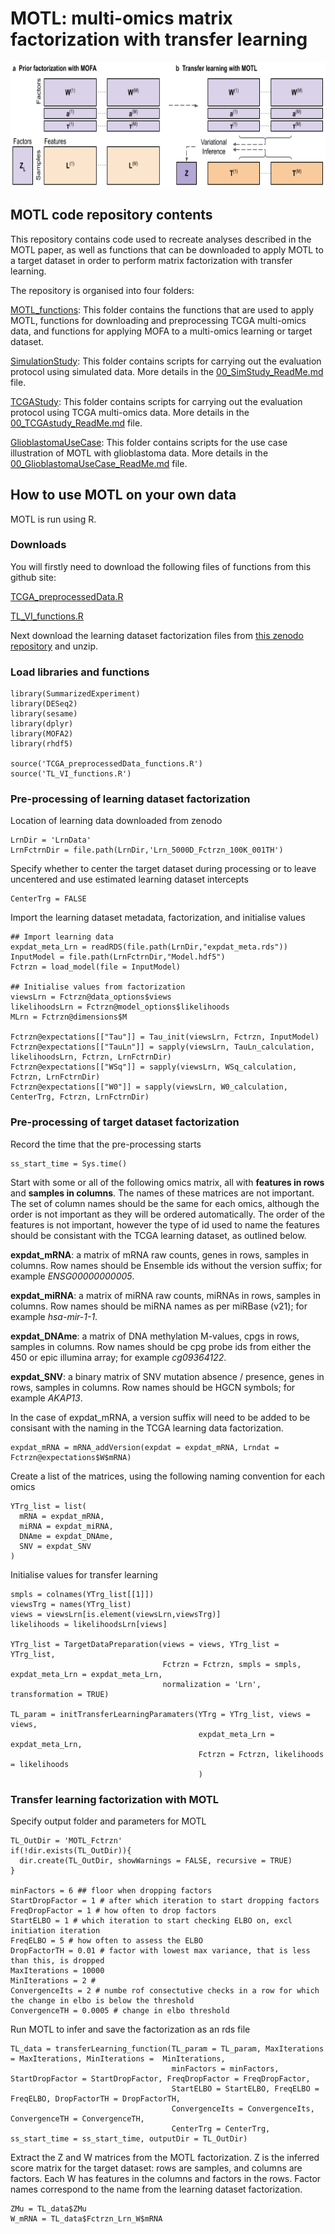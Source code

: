 # MOTL: multi-omics matrix factorization with transfer learning

<p align="center">
<img src="images/MOTL_Schema.png" width="600" height="200"> 
</p>

## MOTL code repository contents

This repository contains code used to recreate analyses described in the MOTL paper, as well as functions that can be downloaded to apply MOTL to a target dataset in order to perform matrix factorization with transfer learning.

The repository is organised into four folders:

[MOTL_functions](https://github.com/david-hirst/MOTL/tree/main/MOTL_functions): This folder contains the functions that are used to apply MOTL, functions for downloading and preprocessing TCGA multi-omics data, and functions for applying MOFA to a multi-omics learning or target dataset.

[SimulationStudy](https://github.com/david-hirst/MOTL/tree/main/SimulationStudy): This folder contains scripts for carrying out the evaluation protocol using simulated data. More details in the [00_SimStudy_ReadMe.md](https://github.com/david-hirst/MOTL/blob/main/SimulationStudy/00_SimStudy_ReadMe.md) file.

[TCGAStudy](https://github.com/david-hirst/MOTL/tree/main/TCGAStudy): This folder contains scripts for carrying out the evaluation protocol using TCGA multi-omics data. More details in the [00_TCGAstudy_ReadMe.md](https://github.com/david-hirst/MOTL/blob/main/TCGAStudy/00_TCGAstudy_ReadMe.md) file.

[GlioblastomaUseCase](https://github.com/david-hirst/MOTL/tree/main/GlioblastomaUseCase): This folder contains scripts for the use case illustration of MOTL with glioblastoma data. More details in the [00_GlioblastomaUseCase_ReadMe.md](https://github.com/david-hirst/MOTL/blob/main/GlioblastomaUseCase/00_GlioblastomaUseCase_ReadMe.md) file.

## How to use MOTL on your own data 

MOTL is run using R. 

### Downloads
You will firstly need to download the following files of functions from this github site:

[TCGA_preprocessedData.R](https://github.com/david-hirst/MOTL/blob/main/MOTL_functions/TCGA_preprocessedData_functions.R)

[TL_VI_functions.R](https://github.com/david-hirst/MOTL/blob/main/MOTL_functions/TL_VI_functions.R)

Next download the learning dataset factorization files from [this zenodo repository](https://zenodo.org/records/10848217) and unzip.

### Load libraries and functions
```
library(SummarizedExperiment)
library(DESeq2)
library(sesame)
library(dplyr)
library(MOFA2)
library(rhdf5)

source('TCGA_preprocessedData_functions.R')
source('TL_VI_functions.R')
```
### Pre-processing of learning dataset factorization
Location of learning data downloaded from zenodo
```
LrnDir = 'LrnData'
LrnFctrnDir = file.path(LrnDir,'Lrn_5000D_Fctrzn_100K_001TH')
```
Specify whether to center the target dataset during processing or to leave uncentered and use estimated learning dataset intercepts
```
CenterTrg = FALSE
```
Import the learning dataset metadata, factorization, and initialise values
```
## Import learning data
expdat_meta_Lrn = readRDS(file.path(LrnDir,"expdat_meta.rds"))
InputModel = file.path(LrnFctrnDir,"Model.hdf5")
Fctrzn = load_model(file = InputModel)

## Initialise values from factorization
viewsLrn = Fctrzn@data_options$views
likelihoodsLrn = Fctrzn@model_options$likelihoods
MLrn = Fctrzn@dimensions$M

Fctrzn@expectations[["Tau"]] = Tau_init(viewsLrn, Fctrzn, InputModel)
Fctrzn@expectations[["TauLn"]] = sapply(viewsLrn, TauLn_calculation, likelihoodsLrn, Fctrzn, LrnFctrnDir)
Fctrzn@expectations[["WSq"]] = sapply(viewsLrn, WSq_calculation, Fctrzn, LrnFctrnDir)
Fctrzn@expectations[["W0"]] = sapply(viewsLrn, W0_calculation, CenterTrg, Fctrzn, LrnFctrnDir)
```
### Pre-processing of target dataset factorization
Record the time that the pre-processing starts
```
ss_start_time = Sys.time()
```

Start with some or all of the following omics matrix, all with **features in rows** and **samples in columns**. The names of these matrices are not important. The set of column names should be the same for each omics, although the order is not important as they will be ordered automatically. The order of the features is not important, however the type of id used to name the features should be consistant with the TCGA learning dataset, as outlined below.

**expdat_mRNA**: a matrix of mRNA raw counts, genes in rows, samples in columns. Row names should be Ensemble ids without the version suffix; for example *ENSG00000000005*.

**expdat_miRNA**: a matrix of miRNA raw counts, miRNAs in rows, samples in columns. Row names should be miRNA names as per miRBase (v21); for example *hsa-mir-1-1*.

**expdat_DNAme**: a matrix of DNA methylation M-values, cpgs in rows, samples in columns. Row names should be cpg probe ids from either the 450 or epic illumina array; for example *cg09364122*.

**expdat_SNV**: a binary matrix of SNV mutation absence / presence, genes in rows, samples in columns. Row names should be HGCN symbols; for example *AKAP13*.

In the case of expdat_mRNA, a version suffix will need to be added to be consisant with the naming in the TCGA learning data factorization.
```
expdat_mRNA = mRNA_addVersion(expdat = expdat_mRNA, Lrndat = Fctrzn@expectations$W$mRNA)
```

Create a list of the matrices, using the following naming convention for each omics
```
YTrg_list = list(
  mRNA = expdat_mRNA,
  miRNA = expdat_miRNA,
  DNAme = expdat_DNAme,
  SNV = expdat_SNV
)
```
Initialise values for transfer learning
```
smpls = colnames(YTrg_list[[1]])
viewsTrg = names(YTrg_list)
views = viewsLrn[is.element(viewsLrn,viewsTrg)]
likelihoods = likelihoodsLrn[views]

YTrg_list = TargetDataPreparation(views = views, YTrg_list = YTrg_list, 
                                  Fctrzn = Fctrzn, smpls = smpls, expdat_meta_Lrn = expdat_meta_Lrn,
                                  normalization = 'Lrn', transformation = TRUE)

TL_param = initTransferLearningParamaters(YTrg = YTrg_list, views = views, 
                                          expdat_meta_Lrn = expdat_meta_Lrn, 
                                          Fctrzn = Fctrzn, likelihoods = likelihoods
                                          )
```

### Transfer learning factorization with MOTL

Specify output folder and parameters for MOTL
```
TL_OutDir = 'MOTL_Fctrzn'
if(!dir.exists(TL_OutDir)){
  dir.create(TL_OutDir, showWarnings = FALSE, recursive = TRUE)
}

minFactors = 6 ## floor when dropping factors
StartDropFactor = 1 # after which iteration to start dropping factors
FreqDropFactor = 1 # how often to drop factors
StartELBO = 1 # which iteration to start checking ELBO on, excl initiation iteration
FreqELBO = 5 # how often to assess the ELBO
DropFactorTH = 0.01 # factor with lowest max variance, that is less than this, is dropped
MaxIterations = 10000
MinIterations = 2 # 
ConvergenceIts = 2 # numbe rof consectutive checks in a row for which the change in elbo is below the threshold
ConvergenceTH = 0.0005 # change in elbo threshold
```
Run MOTL to infer and save the factorization as an rds file
```
TL_data = transferLearning_function(TL_param = TL_param, MaxIterations = MaxIterations, MinIterations =  MinIterations, 
                                    minFactors = minFactors, StartDropFactor = StartDropFactor, FreqDropFactor = FreqDropFactor, 
                                    StartELBO = StartELBO, FreqELBO = FreqELBO, DropFactorTH = DropFactorTH, 
                                    ConvergenceIts = ConvergenceIts, ConvergenceTH = ConvergenceTH, 
                                    CenterTrg = CenterTrg, ss_start_time = ss_start_time, outputDir = TL_OutDir)
```
Extract the Z and W matrices from the MOTL factorization. Z is the inferred score matrix for the target dataset: rows are samples, and columns are factors. Each W has features in the columns and factors in the rows. Factor names correspond to the name from the learning dataset factorization.
```
ZMu = TL_data$ZMu
W_mRNA = TL_data$Fctrzn_Lrn_W$mRNA
```




